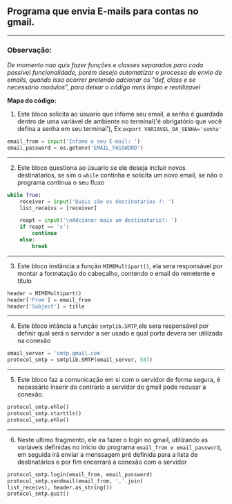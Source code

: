 ## Programa que envia E-mails para contas no gmail.
___
### Observação:
*De momento nao quis fazer funções e classes separadas para cada possivel funcionalidade, porém desejo automatizar o processo de envio de emails, quando isso ocorrer pretendo adcionar os "def, class e se necessário modulos", para deixar o código mais limpo e reutilizavel*

**Mapa do código:** 

1. Este bloco solicita ao úsuario que infome seu email, a senha é guardada dentro de uma variável de ambiente no terminal('é obrigatório que você defina a senha em seu terminal'), Ex:```export VARIAVEL_DA_SENHA='senha'```

```Python
email_from = input('Infome o seu E-mail: ')
email_password = os.getenv('EMAIL_PASSWORD')
```
___

2. Este bloco questiona ao úsuario se ele deseja incluir novos destinátarios, se sim o ```while``` continha e solicita um novo email, se não o programa continua o seu fluxo

```Python
while True:
    receiver = input('Quais são os destinatarios ?: ')
    list_receivs = [receiver]

    reapt = input('\nAdcionar mais um destinatario?: ')
    if reapt == 's':
        continue
    else:
        break
``` 
____

3. Este bloco instância a função ```MIMEMultipart()```, ela sera responsável por montar a formatação do cabeçalho, contendo o email do remetente e titulo

```Python
header = MIMEMultipart()
header['From'] = email_from
header['Subject'] = title
```
___

4. Este bloco intância a função ```smtplib.SMTP```,ele sera responsável por definir qual será o servidor a ser usado e qual porta devera ser utilizada na conexão

```Python
email_server = 'smtp.gmail.com'
protocol_smtp = smtplib.SMTP(email_server, 587)
```
___

5. Este bloco faz a comunicação em si com o servidor de forma segura, é necessário inserir do contrario o servidor do gmail pode recusar a conexão.

```Python
protocol_smtp.ehlo()
protocol_smtp.starttls()
protocol_smtp.ehlo()
```
___

6. Neste ultimo fragmento, ele ira fazer o login no gmail, utilizando as variáveis definidas no inicio do programa ```email_from e email_password```, em seguida irá enviar a menssagem pré definida para a lista de destinatários e por fim encerrará a conexão com o servidor

```Python
protocol_smtp.login(email_from, email_password)
protocol_smtp.sendmail(email_from, ','.join(
list_receivs), header.as_string())
protocol_smtp.quit()
```
